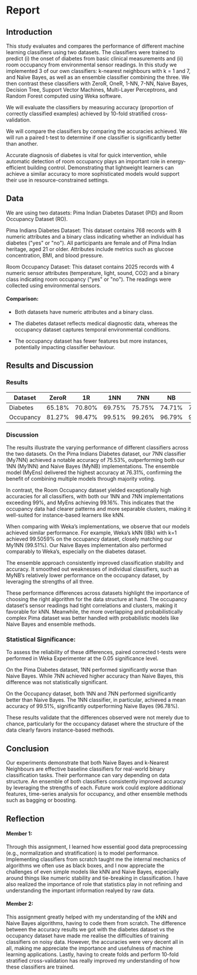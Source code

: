 # Report 

## Introduction
This study evaluates and compares the performance of different machine learning classifiers using two datasets. The classifiers were trained to predict (i) the onset of diabetes from basic clinical measurements and (ii) room occupancy from environmental sensor readings. In this study we implemented 3 of our own classifiers: k-nearest neighbours with k = 1 and 7, and Naïve Bayes, as well as an ensemble classifier combining the three. We then contrast these classifiers with ZeroR, OneR, 1-NN, 7-NN, Naive Bayes, Decision Tree, Support Vector Machines, Multi-Layer Perceptrons, and Random Forest computed using Weka software.

We will evaluate the classifiers by measuring accuracy (proportion of correctly classified examples) achieved by 10-fold stratified cross-validation. 

We will compare the classifiers by comparing the accuracies achieved. We will run a paired t-test to determine if one classifier is significantly better than another.  

Accurate diagnosis of diabetes is vital for quick intervention, while automatic detection of room occupancy plays an important role in energy-efficient building control. Demonstrating that lightweight learners can achieve a similar accuracy to more sophisticated models would support their use in resource-constrained settings. 

## Data
We are using two datasets: Pima Indian Diabetes Dataset (PID) and Room Occupancy Dataset (RO). 

Pima Indians Diabetes Dataset: This dataset contains 768 records with 8 numeric attributes and a binary class indicating whether an individual has diabetes ("yes" or "no"). All participants are female and of Pima Indian heritage, aged 21 or older. Attributes include metrics such as glucose concentration, BMI, and blood pressure.

Room Occupancy Dataset: This dataset contains 2025 records with 4 numeric sensor attributes (temperature, light, sound, CO2) and a binary class indicating room occupancy ("yes" or "no"). The readings were collected using environmental sensors.

#### Comparison:

- Both datasets have numeric attributes and a binary class.

- The diabetes dataset reflects medical diagnostic data, whereas the occupancy dataset captures temporal environmental conditions.

- The occupancy dataset has fewer features but more instances, potentially impacting classifier behaviour.

## Results and Discussion

### Results


| Dataset   | ZeroR   | 1R       | 1NN      | 7NN      | NB       | DT       | MLP      | SVM      | RF       | **My1NN** | **My7NN**  | **MyNB** | **MyEns** |
|-----------|---------|----------|----------|----------|----------|----------|----------|----------|----------|-----------|-----------|----------|-----------|
| Diabetes  | 65.18% | 70.80% | 69.75% | 75.75% | 74.71% | 74.58% | 75.10% | 76.40% | 77.44% | 69.54%    |         75.53%     | 75.26%   | 76.31%    |
| Occupancy | 81.27% | 98.47% | 99.51% | 99.26% | 96.79% | 99.51% | 99.31% | 98.42% | 99.70% | 99.51% | 99.26% | 96.79% | 99.16% |

### Discussion
The results illustrate the varying performance of different classifiers across the two datasets. On the Pima Indians Diabetes dataset, our 7NN classifier (My7NN) achieved a notable accuracy of 75.53%, outperforming both our 1NN (My1NN) and Naive Bayes (MyNB) implementations. The ensemble model (MyEns) delivered the highest accuracy at 76.31%, confirming the benefit of combining multiple models through majority voting.

In contrast, the Room Occupancy dataset yielded exceptionally high accuracies for all classifiers, with both our 1NN and 7NN implementations exceeding 99%, and MyEns achieving 99.16%. This indicates that the occupancy data had clearer patterns and more separable clusters, making it well-suited for instance-based learners like kNN.

When comparing with Weka’s implementations, we observe that our models achieved similar performance. For example, Weka’s kNN (IBk) with k=1 achieved 99.5059% on the occupancy dataset, closely matching our My1NN (99.51%). Our Naive Bayes implementation also performed comparably to Weka’s, especially on the diabetes dataset.

The ensemble approach consistently improved classification stability and accuracy. It smoothed out weaknesses of individual classifiers, such as MyNB’s relatively lower performance on the occupancy dataset, by leveraging the strengths of all three.

These performance differences across datasets highlight the importance of choosing the right algorithm for the data structure at hand. The occupancy dataset’s sensor readings had tight correlations and clusters, making it favorable for kNN. Meanwhile, the more overlapping and probabilistically complex Pima dataset was better handled with probabilistic models like Naive Bayes and ensemble methods.

### Statistical Significance:

To assess the reliability of these differences, paired corrected t-tests were performed in Weka Experimenter at the 0.05 significance level.

On the Pima Diabetes dataset, 1NN performed significantly worse than Naive Bayes. While 7NN achieved higher accuracy than Naive Bayes, this difference was not statistically significant.

On the Occupancy dataset, both 1NN and 7NN performed significantly better than Naive Bayes. The 1NN classifier, in particular, achieved a mean accuracy of 99.51%, significantly outperforming Naive Bayes (96.78%).

These results validate that the differences observed were not merely due to chance, particularly for the occupancy dataset where the structure of the data clearly favors instance-based methods.

## Conclusion
Our experiments demonstrate that both Naive Bayes and k-Nearest Neighbours are effective baseline classifiers for real-world binary classification tasks. Their performance can vary depending on data structure. An ensemble of both classifiers consistently improved accuracy by leveraging the strengths of each. Future work could explore additional features, time-series analysis for occupancy, and other ensemble methods such as bagging or boosting.

## Reflection

#### Member 1:
Through this assignment, I learned how essential good data preprocessing (e.g., normalization and stratification) is to model performance. Implementing classifiers from scratch taught me the internal mechanics of algorithms we often use as black boxes, and I now appreciate the challenges of even simple models like kNN and Naive Bayes, especially around things like numeric stability and tie-breaking in classification. I have also realized the importance of role that statistics play in not refining and understanding the important information realyed by raw data.

#### Member 2:
This assignment greatly helped with my understanding of the kNN and Naive Bayes algorithms, having to code them from scratch. The difference between the accuracy results we got with the diabetes dataset vs the occupancy dataset have made me realise the difficulties of training classifiers on noisy data. However, the accuracies were very decent all in all, making me appreciate the importance and usefulness of machine learning applications. Lastly, having to create folds and perform 10-fold stratified cross-validation has really improved my understanding of how these classifiers are trained. 